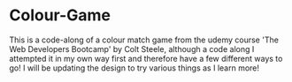 # Colour-Game

This is a code-along of a colour match game from the udemy course 'The Web Developers Bootcamp' by Colt Steele, although a code along I attempted it in my own way first and therefore have a few different ways to go! I will be updating the design to try various things as I learn more! 
